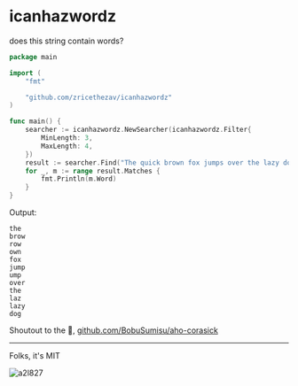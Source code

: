 # icanhazwordz
does this string contain words?

```go
package main

import (
	"fmt"

	"github.com/zricethezav/icanhazwordz"
)

func main() {
	searcher := icanhazwordz.NewSearcher(icanhazwordz.Filter{
		MinLength: 3,
		MaxLength: 4,
	})
	result := searcher.Find("The quick brown fox jumps over the lazy dog")
	for _, m := range result.Matches {
		fmt.Println(m.Word)
	}
}
```

Output:
```
the
brow
row
own
fox
jump
ump
over
the
laz
lazy
dog
```

Shoutout to the 🐐, [github.com/BobuSumisu/aho-corasick](github.com/BobuSumisu/aho-corasick)

---
Folks, it's MIT

![a2l827](https://github.com/user-attachments/assets/6a8785d6-d34e-436a-a16b-a7be99dc7843)

